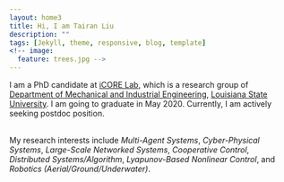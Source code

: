 ```yaml
---
layout: home3
title: Hi, I am Tairan Liu
description: ""
tags: [Jekyll, theme, responsive, blog, template]
<!-- image:
  feature: trees.jpg -->
---
```


I am a PhD candidate at <a href="https://icorelab.github.io" target="_blank">iCORE Lab</a>,
which is a research group of <a href="https://www.lsu.edu/eng/mie/" target="_blank">Department of Mechanical and Industrial Engineering</a>, <a href="https://www.lsu.edu/" target="_blank">Louisiana State University</a>. I am going to graduate in May 2020. Currently, I am actively seeking postdoc position.

<!-- <br />
Previously, I got my Bachelor degree from <a href="http://en.ustc.edu.cn/" target="_blank">University of Science and Technology of China (USTC)</a> in 2012. -->

<br />
My research interests include <em>Multi-Agent Systems</em>, <em>Cyber-Physical Systems</em>, <em>Large-Scale Networked Systems</em>, <em>Cooperative Control</em>, <em>Distributed Systems/Algorithm</em>, <em>Lyapunov-Based Nonlinear Control</em>, and <em>Robotics (Aerial/Ground/Underwater)</em>.
